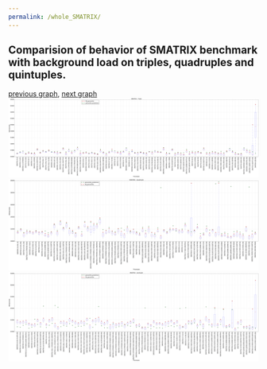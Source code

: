 ```yaml
---
permalink: /whole_SMATRIX/
---
```



## Comparision of behavior of SMATRIX benchmark with background load on triples, quadruples and quintuples.

[previous graph](../whole_ROD/), [next graph](../whole_SORTD/)
![graph figure](./images/triple/SMATRIX_box.png)![graph figure](./images/quadruple/SMATRIX_box.png)![graph figure](./images/quintuple/SMATRIX_box.png)